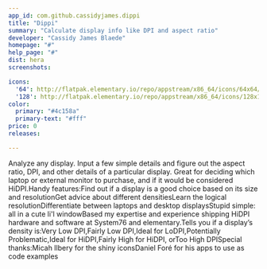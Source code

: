 ```yaml
---
app_id: com.github.cassidyjames.dippi
title: "Dippi"
summary: "Calculate display info like DPI and aspect ratio"
developer: "Cassidy James Blaede"
homepage: "#"
help_page: "#"
dist: hera
screenshots:

icons:
  '64': http://flatpak.elementary.io/repo/appstream/x86_64/icons/64x64/com.github.cassidyjames.dippi.png
  '128': http://flatpak.elementary.io/repo/appstream/x86_64/icons/128x128/com.github.cassidyjames.dippi.png
color:
  primary: "#4c158a"
  primary-text: "#fff"
price: 0
releases:

---
```


Analyze any display. Input a few simple details and figure out the aspect ratio, DPI, and other details of a particular display. Great for deciding which laptop or external monitor to purchase, and if it would be considered HiDPI.Handy features:Find out if a display is a good choice based on its size and resolutionGet advice about different densitiesLearn the logical resolutionDifferentiate between laptops and desktop displaysStupid simple: all in a cute li'l windowBased my expertise and experience shipping HiDPI hardware and software at System76 and elementary.Tells you if a display’s density is:Very Low DPI,Fairly Low DPI,Ideal for LoDPI,Potentially Problematic,Ideal for HiDPI,Fairly High for HiDPI, orToo High DPISpecial thanks:Micah Ilbery for the shiny iconsDaniel Foré for his apps to use as code examples